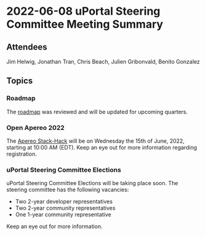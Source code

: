 # 2022-06-08 uPortal Steering Committee Meeting Summary

## Attendees

Jim Helwig, Jonathan Tran, Chris Beach, Julien Gribonvald, Benito Gonzalez

## Topics

### Roadmap

The [roadmap](../../roadmap.md) was reviewed and will be updated for upcoming quarters.

### Open Apereo 2022

The [Apereo Stack-Hack](https://eventyay.com/e/99f4099e/session/7752) will be on Wednesday the 15th of June, 2022, starting at 10:00 AM (EDT). Keep an eye out for more information regarding registration.

### uPortal Steering Committee Elections

uPortal Steering Committee Elections will be taking place soon. The steering committee has the following vacancies:

* Two 2-year developer representatives
* Two 2-year community representatives
* One 1-year community representative

Keep an eye out for more information.
